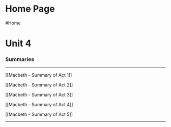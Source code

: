 # Home Page
#Home

# Unit 4
### Summaries
- - -
[[Macbeth - Summary of Act 1]]

[[Macbeth - Summary of Act 2]]

[[Macbeth - Summary of Act 3]]

[[Macbeth - Summary of Act 4]]

[[Macbeth - Summary of Act 5]]

- - -
